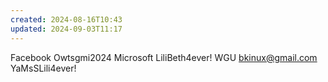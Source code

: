 ```yaml
---
created: 2024-08-16T10:43
updated: 2024-09-03T11:17
---
```

Facebook Owtsgmi2024
Microsoft LiliBeth4ever!
WGU bkinux@gmail.com YaMsSLili4ever!